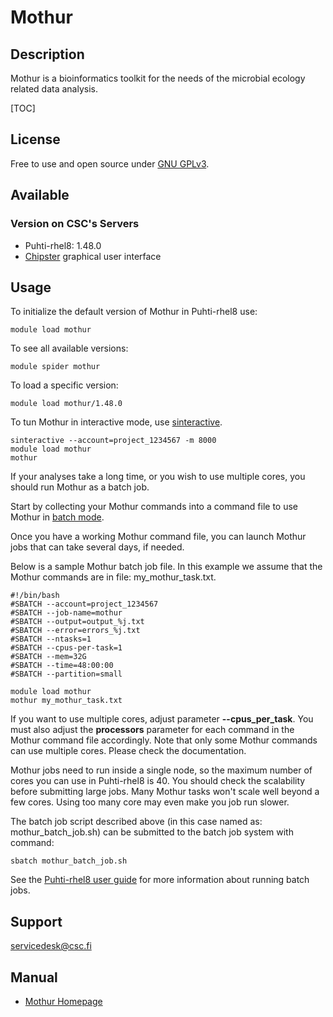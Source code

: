 # Mothur

## Description

Mothur is a bioinformatics toolkit for the needs of the microbial ecology related data analysis.

[TOC]

## License

Free to use and open source under [GNU GPLv3](https://www.gnu.org/licenses/gpl-3.0.html).

## Available

### Version on CSC's Servers

-   Puhti-rhel8: 1.48.0
-   [Chipster](https://chipster.csc.fi) graphical user interface

## Usage


To initialize the default version of Mothur in Puhti-rhel8 use:
```text
module load mothur
```
To see all available versions:
```text
module spider mothur
```
To load a specific version:
```text
module load mothur/1.48.0
```
To tun Mothur in interactive mode, use [sinteractive](../computing/running/interactive-usage.md).
```text
sinteractive --account=project_1234567 -m 8000
module load mothur
mothur
```
If your analyses take a long time, or you wish to use multiple cores, you should run Mothur as a batch job. 

Start by collecting your Mothur commands into a command file to use Mothur in [batch mode](http://www.mothur.org/wiki/Batch_mode).

Once you have a working Mothur command file, you can launch Mothur jobs that can take several days, if needed.

Below is a sample Mothur batch job file. In this example we assume that the Mothur commands are in file: my_mothur_task.txt.
```text
#!/bin/bash
#SBATCH --account=project_1234567
#SBATCH --job-name=mothur
#SBATCH --output=output_%j.txt
#SBATCH --error=errors_%j.txt
#SBATCH --ntasks=1
#SBATCH --cpus-per-task=1
#SBATCH --mem=32G
#SBATCH --time=48:00:00
#SBATCH --partition=small

module load mothur
mothur my_mothur_task.txt
```

If you want to use multiple cores, adjust parameter **--cpus_per_task**. You must also adjust the **processors** parameter for each command in the Mothur command file accordingly. Note that only some Mothur commands can use multiple cores. Please check the documentation.

Mothur jobs need to run inside a single node, so the maximum number of cores you can use in Puhti-rhel8 is 40. You should check the scalability before submitting large jobs. Many Mothur tasks won't scale well beyond a few cores. Using too many core may even make you job run slower.

The batch job script described above (in this case named as: mothur_batch_job.sh) can be submitted to the batch job system
with command:
```text
sbatch mothur_batch_job.sh
```
See the [Puhti-rhel8 user guide](../computing/running/getting-started.md) for more information about running batch jobs.


## Support

servicedesk@csc.fi


## Manual

*   [Mothur Homepage](https://www.mothur.org/)


